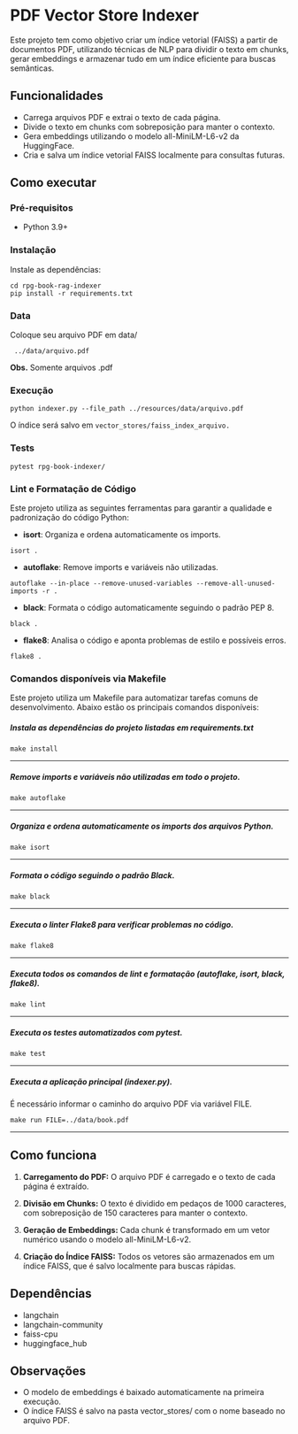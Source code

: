 
# PDF Vector Store Indexer

Este projeto tem como objetivo criar um índice vetorial (FAISS) a partir de documentos PDF, 
utilizando técnicas de NLP para dividir o texto em chunks, gerar embeddings e armazenar tudo em um índice eficiente para buscas semânticas.

## Funcionalidades 

- Carrega arquivos PDF e extrai o texto de cada página.
- Divide o texto em chunks com sobreposição para manter o contexto.
- Gera embeddings utilizando o modelo all-MiniLM-L6-v2 da HuggingFace.
- Cria e salva um índice vetorial FAISS localmente para consultas futuras.

## Como executar

### Pré-requisitos
- Python 3.9+

### Instalação

Instale as dependências:
```
cd rpg-book-rag-indexer
pip install -r requirements.txt
```

### Data
Coloque seu arquivo PDF em data/

```
 ../data/arquivo.pdf
```

**Obs.** Somente arquivos .pdf

### Execução

```
python indexer.py --file_path ../resources/data/arquivo.pdf
```

O índice será salvo em ```vector_stores/faiss_index_arquivo.```

### Tests

```
pytest rpg-book-indexer/
```

### Lint e Formatação de Código

Este projeto utiliza as seguintes ferramentas para garantir a qualidade e padronização do código Python:

- **isort**: Organiza e ordena automaticamente os imports.
```
isort .
```

- **autoflake**: Remove imports e variáveis não utilizadas.
```
autoflake --in-place --remove-unused-variables --remove-all-unused-imports -r .
```

- **black**: Formata o código automaticamente seguindo o padrão PEP 8.
```
black .
```

- **flake8**: Analisa o código e aponta problemas de estilo e possíveis erros.
```
flake8 .
```


### Comandos disponíveis via Makefile
Este projeto utiliza um Makefile para automatizar tarefas comuns de desenvolvimento. 
Abaixo estão os principais comandos disponíveis:


##### Instala as dependências do projeto listadas em requirements.txt
```
make install	
```
---

##### Remove imports e variáveis não utilizadas em todo o projeto.
```
make autoflake		
```
---

##### Organiza e ordena automaticamente os imports dos arquivos Python.
```
make isort		
```
--- 

##### Formata o código seguindo o padrão Black.
```
make black			
```
--- 

##### Executa o linter Flake8 para verificar problemas no código.
```
make flake8			
```
--- 

##### Executa todos os comandos de lint e formatação (autoflake, isort, black, flake8).

```
make lint
```
--- 

##### Executa os testes automatizados com pytest.

```
make test
```
--- 

##### Executa a aplicação principal (indexer.py). 
É necessário informar o caminho do arquivo PDF via variável FILE.
```
make run FILE=../data/book.pdf
```

--- 

## Como funciona

1. **Carregamento do PDF:** O arquivo PDF é carregado e o texto de cada página é extraído.

2. **Divisão em Chunks:** O texto é dividido em pedaços de 1000 caracteres, com sobreposição de 150 caracteres para manter o contexto.

3. **Geração de Embeddings:** Cada chunk é transformado em um vetor numérico usando o modelo all-MiniLM-L6-v2.

4. **Criação do Índice FAISS:** Todos os vetores são armazenados em um índice FAISS, que é salvo localmente para buscas rápidas.


## Dependências
- langchain
- langchain-community
- faiss-cpu
- huggingface_hub

## Observações
- O modelo de embeddings é baixado automaticamente na primeira execução.
- O índice FAISS é salvo na pasta vector_stores/ com o nome baseado no arquivo PDF.
